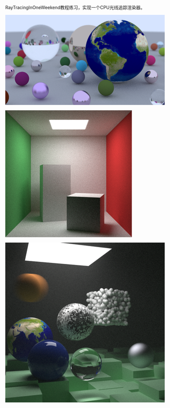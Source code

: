 RayTracingInOneWeekend教程练习，实现一个CPU光线追踪渲染器。

![](assets/image1.png)

![](assets/image2.png)

![](assets/image3.png)
